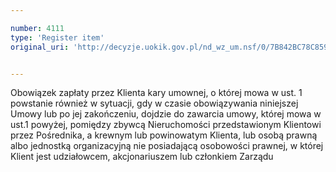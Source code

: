 ```yaml
---

number: 4111
type: 'Register item'
original_uri: 'http://decyzje.uokik.gov.pl/nd_wz_um.nsf/0/7B842BC78C859A25C1257AD1002EC3AA?OpenDocument'


---
```


Obowiązek zapłaty przez Klienta kary umownej, o której mowa w ust. 1 powstanie również w sytuacji, gdy w czasie obowiązywania niniejszej Umowy lub po jej zakończeniu, dojdzie do zawarcia umowy, której mowa w ust.1 powyżej, pomiędzy zbywcą Nieruchomości przedstawionym Klientowi przez Pośrednika, a krewnym lub powinowatym Klienta, lub osobą prawną albo jednostką organizacyjną nie posiadającą osobowości prawnej, w której Klient jest udziałowcem, akcjonariuszem lub członkiem Zarządu
